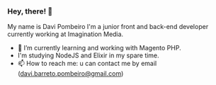 ### Hey, there! 👋

My name is Davi Pombeiro
I'm a junior front and back-end developer currently working at Imagination Media.

- 🌱 I’m currently learning and working with Magento PHP.
- I'm studying NodeJS and Elixir in my spare time.
- 📫 How to reach me: u can contact me by email (davi.barreto.pombeiro@gmail.com)

